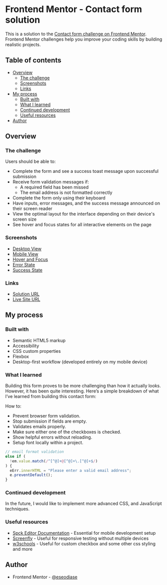 # Frontend Mentor - Contact form solution

This is a solution to the [Contact form challenge on Frontend Mentor](https://www.frontendmentor.io/challenges/contact-form--G-hYlqKJj). Frontend Mentor challenges help you improve your coding skills by building realistic projects. 

## Table of contents

- [Overview](#overview)
  - [The challenge](#the-challenge)
  - [Screenshots](#screenshots)
  - [Links](#links)
- [My process](#my-process)
  - [Built with](#built-with)
  - [What I learned](#what-i-learned)
  - [Continued development](#continued-development)
  - [Useful resources](#useful-resources)
- [Author](#author)

## Overview

### The challenge

Users should be able to:

- Complete the form and see a success toast message upon successful submission
- Receive form validation messages if:
  - A required field has been missed
  - The email address is not formatted correctly
- Complete the form only using their keyboard
- Have inputs, error messages, and the success message announced on their screen reader
- View the optimal layout for the interface depending on their device's screen size
- See hover and focus states for all interactive elements on the page

### Screenshots

- [Desktop View](./src/solution_files/screenshots/desktop_view.jpg)
- [Mobile View](./src/solution_files/screenshots/mobile_view.jpg)
- [Hover and Focus](./src/solution_files/screenshots/hover_&_focus.jpg)
- [Error State](./src/solution_files/screenshots/error_state.jpg)
- [Success State](./src/solution_files/screenshots/success_state.jpg)

### Links

- [Solution URL](https://github.com/eseodiase/contact-form)
- [Live Site URL](https://eseodiase.github.io/contact-form/)

## My process

### Built with

- Semantic HTML5 markup
- Accessibility
- CSS custom properties
- Flexbox
- Desktop-first workflow (developed entirely on my mobile device)


### What I learned

Building this form proves to be more challenging than how it actually looks. However, it has been quite interesting. Here’s a simple breakdown of what I’ve learned from building this contact form: 

How to:  

- Prevent browser form validation.
- Stop submission if fields are empty.  
- Validates emails properly.  
- Make sure either one of the checkboxes is checked.  
- Show helpful errors without reloading.
- Setup font locally within a project.

```js
// email format validation
else if (
  !em.value.match(/^[^@]+@[^@]+\.[^@]+$/)
) {
  eErr.innerHTML = "Please enter a valid email address";
  e.preventDefault();
}
```

### Continued development

In the future, I would like to implement more advanced CSS, and JavaScript techniques.

### Useful resources

- [Spck Editor Documentation](https://spck.io/docs) - Essential for mobile development setup
- [Screenfly](https://screenfly.org) - Useful for responsive testing without multiple devices
- [w3schools](https://w3schools.com) - Useful for custom checkbox and some other css styling and more

## Author

- Frontend Mentor - [@eseodiase](https://www.frontendmentor.io/profile/eseodiase)
```